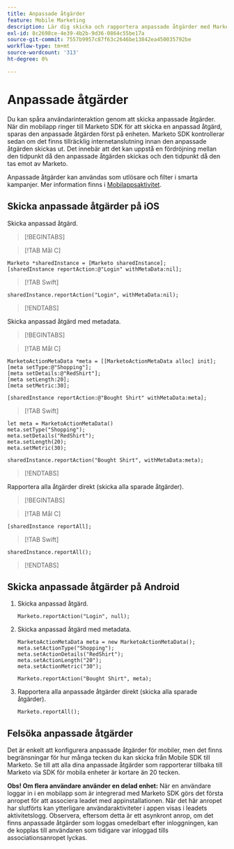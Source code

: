 ```yaml
---
title: Anpassade åtgärder
feature: Mobile Marketing
description: Lär dig skicka och rapportera anpassade åtgärder med Marketo Mobile SDK för iOS och Android, köa offline, aktivera smarta kampanjer och få 20 tecken...
exl-id: 8c2698ce-4e39-4b2b-9d36-0864c55be17a
source-git-commit: 7557b9957c87f63c2646be13842ea450035792be
workflow-type: tm+mt
source-wordcount: '313'
ht-degree: 0%

---
```


# Anpassade åtgärder

Du kan spåra användarinteraktion genom att skicka anpassade åtgärder. När din mobilapp ringer till Marketo SDK för att skicka en anpassad åtgärd, sparas den anpassade åtgärden först på enheten. Marketo SDK kontrollerar sedan om det finns tillräcklig internetanslutning innan den anpassade åtgärden skickas ut. Det innebär att det kan uppstå en fördröjning mellan den tidpunkt då den anpassade åtgärden skickas och den tidpunkt då den tas emot av Marketo.

Anpassade åtgärder kan användas som utlösare och filter i smarta kampanjer. Mer information finns i [Mobilappsaktivitet](https://experienceleague.adobe.com/sv/docs/marketo/using/product-docs/core-marketo-concepts/smart-campaigns/flow-actions/triggers-and-filters-for-mobile-smart-campaigns).

## Skicka anpassade åtgärder på iOS

Skicka anpassad åtgärd.

>[!BEGINTABS]

>[!TAB Mål C]

```
Marketo *sharedInstance = [Marketo sharedInstance];
[sharedInstance reportAction:@"Login" withMetaData:nil];
```

>[!TAB Swift]

```
sharedInstance.reportAction("Login", withMetaData:nil);
```

>[!ENDTABS]

Skicka anpassad åtgärd med metadata.

>[!BEGINTABS]

>[!TAB Mål C]

```
MarketoActionMetaData *meta = [[MarketoActionMetaData alloc] init];
[meta setType:@"Shopping"];
[meta setDetails:@"RedShirt"];
[meta setLength:20];
[meta setMetric:30];

[sharedInstance reportAction:@"Bought Shirt" withMetaData:meta];
```

>[!TAB Swift]

```
let meta = MarketoActionMetaData()
meta.setType("Shopping");
meta.setDetails("RedShirt");
meta.setLength(20);
meta.setMetric(30);

sharedInstance.reportAction("Bought Shirt", withMetaData:meta);
```

>[!ENDTABS]

Rapportera alla åtgärder direkt (skicka alla sparade åtgärder).

>[!BEGINTABS]

>[!TAB Mål C]

```
[sharedInstance reportAll];
```

>[!TAB Swift]

```
sharedInstance.reportAll();
```

>[!ENDTABS]

## Skicka anpassade åtgärder på Android

1. Skicka anpassad åtgärd.

   ```
   Marketo.reportAction("Login", null);
   ```

1. Skicka anpassad åtgärd med metadata.

   ```
   MarketoActionMetaData meta = new MarketoActionMetaData();
   meta.setActionType("Shopping");
   meta.setActionDetails("RedShirt");
   meta.setActionLength("20");
   meta.setActionMetric("30");
   
   Marketo.reportAction("Bought Shirt", meta);
   ```

1. Rapportera alla anpassade åtgärder direkt (skicka alla sparade åtgärder).

   ```
   Marketo.reportAll();
   ```

## Felsöka anpassade åtgärder

Det är enkelt att konfigurera anpassade åtgärder för mobiler, men det finns begränsningar för hur många tecken du kan skicka från Mobile SDK till Marketo. Se till att alla dina anpassade åtgärder som rapporterar tillbaka till Marketo via SDK för mobila enheter är kortare än 20 tecken.

**Obs! Om flera användare använder en delad enhet:** När en användare loggar in i en mobilapp som är integrerad med Marketo SDK görs det första anropet för att associera leadet med appinstallationen. När det här anropet har slutförts kan ytterligare användaraktiviteter i appen visas i leadets aktivitetslogg. Observera, eftersom detta är ett asynkront anrop, om det finns anpassade åtgärder som loggas omedelbart efter inloggningen, kan de kopplas till användaren som tidigare var inloggad tills associationsanropet lyckas.
